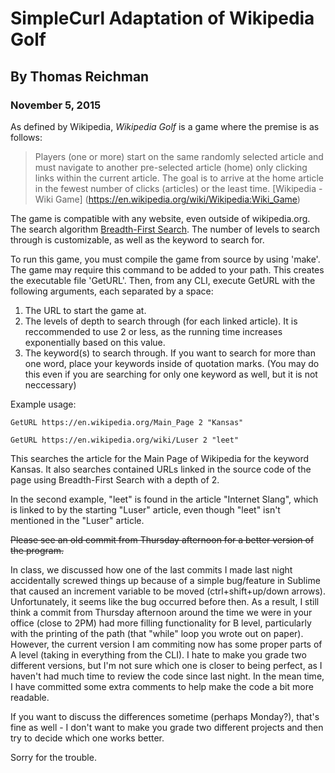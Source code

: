 # SimpleCurl Adaptation of Wikipedia Golf
## By Thomas Reichman
### November 5, 2015

As defined by Wikipedia, *Wikipedia Golf* is a game where the premise is as follows:
>Players (one or more) start on the same randomly selected article and must navigate to another pre-selected article (home) only clicking links within the current article. The goal is to arrive at the home article in the fewest number of clicks (articles) or the least time. 
			[Wikipedia - Wiki Game] (https://en.wikipedia.org/wiki/Wikipedia:Wiki_Game)

The game is compatible with any website, even outside of wikipedia.org. The search algorithm [Breadth-First Search](https://en.wikipedia.org/wiki/Breadth-first_search). The number of levels to search through is customizable, as well as the keyword to search for.

To run this game, you must compile the game from source by using 'make'. The game may require this command to be added to your path. This creates the executable file 'GetURL'. Then, from any CLI, execute GetURL with the following arguments, each separated by a space:

1. The URL to start the game at.
2. The levels of depth to search through (for each linked article). It is reccommended to use 2 or less, as the running time increases exponentially based on this value.
3. The keyword(s) to search through. If you want to search for more than one word, place your keywords inside of quotation marks. (You may do this even if you are searching for only one keyword as well, but it is not neccessary)

Example usage:

`GetURL https://en.wikipedia.org/Main_Page 2 "Kansas"`

`GetURL https://en.wikipedia.org/wiki/Luser 2 "leet"`

This searches the article for the Main Page of Wikipedia for the keyword Kansas. It also searches contained URLs linked in the source code of the page using Breadth-First Search with a depth of 2.

In the second example, "leet" is found in the article "Internet Slang", which is linked to by the starting "Luser" article, even though "leet" isn't mentioned in the "Luser" article.

~~Please see an old commit from Thursday afternoon for a better version of the program.~~

In class, we discussed how one of the last commits I made last night accidentally screwed things up because of a simple bug/feature in Sublime that caused an increment variable to be moved (ctrl+shift+up/down arrows). Unfortunately, it seems like the bug occurred before then. As a result, I still think a commit from Thursday afternoon around the time we were in your office (close to 2PM) had more filling functionality for B level, particularly with the printing of the path (that "while" loop you wrote out on paper). However, the current version I am commiting now has some proper parts of A level (taking in everything from the CLI). I hate to make you grade two different versions, but I'm not sure which one is closer to being perfect, as I haven't had much time to review the code since last night. In the mean time, I have committed some extra comments to help make the code a bit more readable. 

If you want to discuss the differences sometime (perhaps Monday?), that's fine as well - I don't want to make you grade two different projects and then try to decide which one works better.

Sorry for the trouble.